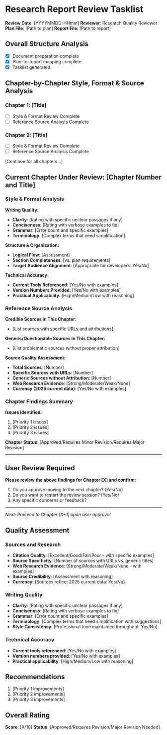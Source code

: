 # Research Report Review Tasklist

**Review Date**: [YYYYMMDD-HHmm]
**Reviewer**: Research Quality Reviewer  
**Plan File**: [Path to plan]
**Report File**: [Path to report]

## Overall Structure Analysis
- [x] Document preparation complete
- [x] Plan-to-report mapping complete
- [x] Tasklist generated

## Chapter-by-Chapter Style, Format & Source Analysis

### Chapter 1: [Title]
- [ ] Style & Format Review Complete
- [ ] Reference Source Analysis Complete

### Chapter 2: [Title]  
- [ ] Style & Format Review Complete
- [ ] Reference Source Analysis Complete

[Continue for all chapters...]

## Current Chapter Under Review: [Chapter Number and Title]

### Style & Format Analysis

**Writing Quality:**
- **Clarity**: [Rating with specific unclear passages if any]
- **Conciseness**: [Rating with verbose examples to fix]
- **Grammar**: [Error count and specific examples]
- **Terminology**: [Complex terms that need simplification]

**Structure & Organization:**
- **Logical Flow**: [Assessment]
- **Section Completeness**: [vs. plan requirements]
- **Target Audience Alignment**: [Appropriate for developers: Yes/No]

**Technical Accuracy:**
- **Current Tools Referenced**: [Yes/No with examples]
- **Version Numbers Provided**: [Yes/No with examples]
- **Practical Applicability**: [High/Medium/Low with reasoning]

### Reference Source Analysis

**Credible Sources in This Chapter:**
- [List sources with specific URLs and attributions]

**Generic/Questionable Sources in This Chapter:**
- [List problematic sources without proper attribution]

**Source Quality Assessment:**
- **Total Sources**: [Number]
- **Specific Sources with URLs**: [Number]
- **Generic Sources without Attribution**: [Number]
- **Web Research Evidence**: [Strong/Moderate/Weak/None]
- **Currency (2025 current data)**: [Yes/No with examples]

### Chapter Findings Summary

**Issues Identified:**
1. [Priority 1 issues]
2. [Priority 2 issues]
3. [Priority 3 issues]

**Chapter Status**: [Approved/Requires Minor Revision/Requires Major Revision]

---

## User Review Required

**Please review the above findings for Chapter [X] and confirm:**
1. Do you approve moving to the next chapter? (Yes/No)
2. Do you want to restart the review session? (Yes/No)
3. Any specific concerns or feedback?

---

*Next: Proceed to Chapter [X+1] upon user approval*

## Quality Assessment

### Sources and Research

- **Citation Quality**: [Excellent/Good/Fair/Poor - with specific examples]
- **Source Specificity**: [Number of sources with URLs vs. generic titles]
- **Web Research Evidence**: [Strong/Moderate/Weak/None - with examples]
- **Source Credibility**: [Assessment with reasoning]
- **Currency**: [Sources reflect 2025 current data: Yes/No]

### Writing Quality

- **Clarity**: [Rating with specific unclear passages if any]
- **Conciseness**: [Rating with verbose examples to fix]
- **Grammar**: [Error count and specific examples]
- **Terminology**: [Complex terms that need simplification with suggestions]
- **Style Consistency**: [Professional tone maintained throughout: Yes/No]

### Technical Accuracy

- **Current tools referenced**: [Yes/No with examples]
- **Version numbers provided**: [Yes/No with examples]
- **Practical applicability**: [High/Medium/Low with reasoning]

## Recommendations

1. [Priority 1 improvements]
2. [Priority 2 improvements]
3. [Priority 3 improvements]

## Overall Rating

**Score**: [X/10]
**Status**: [Approved/Requires Revision/Major Revision Needed]

